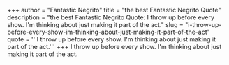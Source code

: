 +++
author = "Fantastic Negrito"
title = "the best Fantastic Negrito Quote"
description = "the best Fantastic Negrito Quote: I throw up before every show. I'm thinking about just making it part of the act."
slug = "i-throw-up-before-every-show-im-thinking-about-just-making-it-part-of-the-act"
quote = '''I throw up before every show. I'm thinking about just making it part of the act.'''
+++
I throw up before every show. I'm thinking about just making it part of the act.
